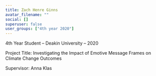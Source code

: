 ```yaml
---
title: Zach Henre Ginns
avatar_filename: ""
social: []
superuser: false
user_groups: ["4th year 2020"]
---
```

4th Year Student – Deakin University – 2020

Project Title: Investigating the Impact of Emotive Message Frames on Climate Change Outcomes

Supervisor: Anna Klas
